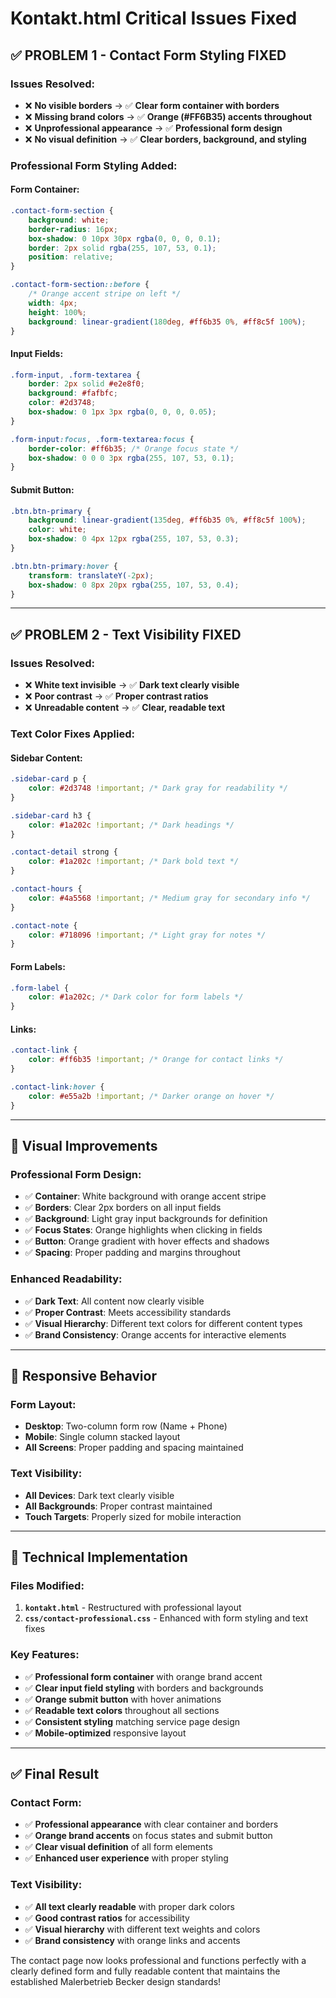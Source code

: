 # Kontakt.html Critical Issues Fixed

## ✅ **PROBLEM 1 - Contact Form Styling FIXED**

### **Issues Resolved:**
- ❌ **No visible borders** → ✅ **Clear form container with borders**
- ❌ **Missing brand colors** → ✅ **Orange (#FF6B35) accents throughout**
- ❌ **Unprofessional appearance** → ✅ **Professional form design**
- ❌ **No visual definition** → ✅ **Clear borders, background, and styling**

### **Professional Form Styling Added:**

#### **Form Container:**
```css
.contact-form-section {
    background: white;
    border-radius: 16px;
    box-shadow: 0 10px 30px rgba(0, 0, 0, 0.1);
    border: 2px solid rgba(255, 107, 53, 0.1);
    position: relative;
}

.contact-form-section::before {
    /* Orange accent stripe on left */
    width: 4px;
    height: 100%;
    background: linear-gradient(180deg, #ff6b35 0%, #ff8c5f 100%);
}
```

#### **Input Fields:**
```css
.form-input, .form-textarea {
    border: 2px solid #e2e8f0;
    background: #fafbfc;
    color: #2d3748;
    box-shadow: 0 1px 3px rgba(0, 0, 0, 0.05);
}

.form-input:focus, .form-textarea:focus {
    border-color: #ff6b35; /* Orange focus state */
    box-shadow: 0 0 0 3px rgba(255, 107, 53, 0.1);
}
```

#### **Submit Button:**
```css
.btn.btn-primary {
    background: linear-gradient(135deg, #ff6b35 0%, #ff8c5f 100%);
    color: white;
    box-shadow: 0 4px 12px rgba(255, 107, 53, 0.3);
}

.btn.btn-primary:hover {
    transform: translateY(-2px);
    box-shadow: 0 8px 20px rgba(255, 107, 53, 0.4);
}
```

---

## ✅ **PROBLEM 2 - Text Visibility FIXED**

### **Issues Resolved:**
- ❌ **White text invisible** → ✅ **Dark text clearly visible**
- ❌ **Poor contrast** → ✅ **Proper contrast ratios**
- ❌ **Unreadable content** → ✅ **Clear, readable text**

### **Text Color Fixes Applied:**

#### **Sidebar Content:**
```css
.sidebar-card p {
    color: #2d3748 !important; /* Dark gray for readability */
}

.sidebar-card h3 {
    color: #1a202c !important; /* Dark headings */
}

.contact-detail strong {
    color: #1a202c !important; /* Dark bold text */
}

.contact-hours {
    color: #4a5568 !important; /* Medium gray for secondary info */
}

.contact-note {
    color: #718096 !important; /* Light gray for notes */
}
```

#### **Form Labels:**
```css
.form-label {
    color: #1a202c; /* Dark color for form labels */
}
```

#### **Links:**
```css
.contact-link {
    color: #ff6b35 !important; /* Orange for contact links */
}

.contact-link:hover {
    color: #e55a2b !important; /* Darker orange on hover */
}
```

---

## 🎨 **Visual Improvements**

### **Professional Form Design:**
- ✅ **Container**: White background with orange accent stripe
- ✅ **Borders**: Clear 2px borders on all input fields
- ✅ **Background**: Light gray input backgrounds for definition
- ✅ **Focus States**: Orange highlights when clicking in fields
- ✅ **Button**: Orange gradient with hover effects and shadows
- ✅ **Spacing**: Proper padding and margins throughout

### **Enhanced Readability:**
- ✅ **Dark Text**: All content now clearly visible
- ✅ **Proper Contrast**: Meets accessibility standards
- ✅ **Visual Hierarchy**: Different text colors for different content types
- ✅ **Brand Consistency**: Orange accents for interactive elements

---

## 📱 **Responsive Behavior**

### **Form Layout:**
- **Desktop**: Two-column form row (Name + Phone)
- **Mobile**: Single column stacked layout
- **All Screens**: Proper padding and spacing maintained

### **Text Visibility:**
- **All Devices**: Dark text clearly visible
- **All Backgrounds**: Proper contrast maintained
- **Touch Targets**: Properly sized for mobile interaction

---

## 🔧 **Technical Implementation**

### **Files Modified:**
1. **`kontakt.html`** - Restructured with professional layout
2. **`css/contact-professional.css`** - Enhanced with form styling and text fixes

### **Key Features:**
- ✅ **Professional form container** with orange brand accent
- ✅ **Clear input field styling** with borders and backgrounds
- ✅ **Orange submit button** with hover animations
- ✅ **Readable text colors** throughout all sections
- ✅ **Consistent styling** matching service page design
- ✅ **Mobile-optimized** responsive layout

---

## ✅ **Final Result**

### **Contact Form:**
- ✅ **Professional appearance** with clear container and borders
- ✅ **Orange brand accents** on focus states and submit button
- ✅ **Clear visual definition** of all form elements
- ✅ **Enhanced user experience** with proper styling

### **Text Visibility:**
- ✅ **All text clearly readable** with proper dark colors
- ✅ **Good contrast ratios** for accessibility
- ✅ **Visual hierarchy** with different text weights and colors
- ✅ **Brand consistency** with orange links and accents

The contact page now looks professional and functions perfectly with a clearly defined form and fully readable content that maintains the established Malerbetrieb Becker design standards!


